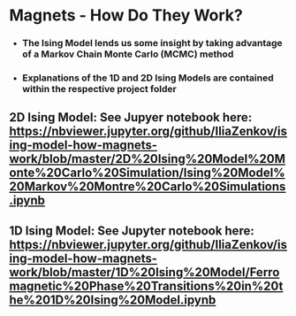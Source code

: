 # Magnets - How Do They Work? 
* ### The Ising Model lends us some insight by taking advantage of a Markov Chain Monte Carlo (MCMC) method
* ### Explanations of the 1D and 2D Ising Models are contained within the respective project folder


## 2D Ising Model: See Jupyer notebook here: https://nbviewer.jupyter.org/github/IliaZenkov/ising-model-how-magnets-work/blob/master/2D%20Ising%20Model%20Monte%20Carlo%20Simulation/Ising%20Model%20Markov%20Montre%20Carlo%20Simulations.ipynb

## 1D Ising Model: See Jupyter notebook here: https://nbviewer.jupyter.org/github/IliaZenkov/ising-model-how-magnets-work/blob/master/1D%20Ising%20Model/Ferromagnetic%20Phase%20Transitions%20in%20the%201D%20Ising%20Model.ipynb


